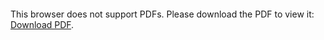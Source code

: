 <object data="christ-in-song/CIS1908pdfs/826.pdf" type="application/pdf" width="100%" height="1024px">
    <embed src="christ-in-song/CIS1908pdfs/826.pdf">
        <p>This browser does not support PDFs. Please download the PDF to view it: <a href="christ-in-song/CIS1908pdfs/826.pdf">Download PDF</a>.</p>
    </embed>
</object>
